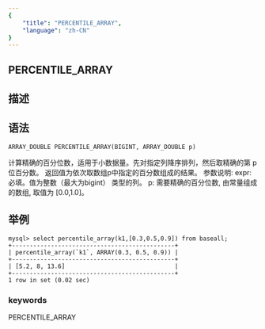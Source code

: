 ```yaml
---
{
    "title": "PERCENTILE_ARRAY",
    "language": "zh-CN"
}
---
```


## PERCENTILE_ARRAY
## 描述
## 语法

`ARRAY_DOUBLE PERCENTILE_ARRAY(BIGINT, ARRAY_DOUBLE p)`

计算精确的百分位数，适用于小数据量。先对指定列降序排列，然后取精确的第 p 位百分数。
返回值为依次取数组p中指定的百分数组成的结果。
参数说明:
expr: 必填。值为整数（最大为bigint） 类型的列。
p: 需要精确的百分位数, 由常量组成的数组, 取值为 [0.0,1.0]。

## 举例
```
mysql> select percentile_array(k1,[0.3,0.5,0.9]) from baseall;
+----------------------------------------------+
| percentile_array(`k1`, ARRAY(0.3, 0.5, 0.9)) |
+----------------------------------------------+
| [5.2, 8, 13.6]                               |
+----------------------------------------------+
1 row in set (0.02 sec)

```

### keywords
PERCENTILE_ARRAY
